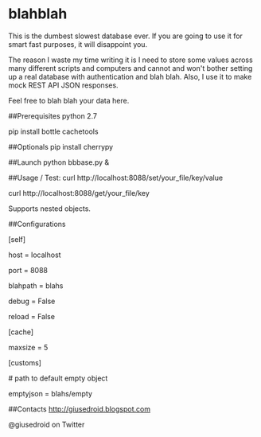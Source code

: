 # blahblah

This is the dumbest slowest database ever. If you are going to use it for smart fast purposes, it will disappoint you. 

The reason I waste my time writing it is I need to store some values across many different scripts and computers and cannot and won't bother setting up a real database with authentication and blah blah. Also, I use it to make mock REST API JSON responses.

Feel free to blah blah your data here.

##Prerequisites
python 2.7

pip install bottle cachetools 

##Optionals
pip install cherrypy

##Launch 
python bbbase.py &

##Usage / Test:
curl http://localhost:8088/set/your_file/key/value

curl http://localhost:8088/get/your_file/key

Supports nested objects.

##Configurations

[self]

host = localhost

port = 8088

blahpath = blahs

debug = False

reload = False

[cache]

maxsize = 5

[customs]

\# path to default empty object

emptyjson = blahs/empty

##Contacts
http://giusedroid.blogspot.com

@giusedroid on Twitter

